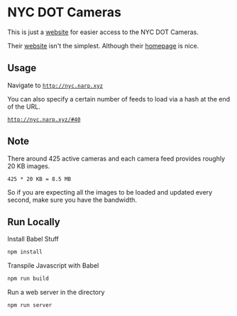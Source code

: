 # NYC DOT Cameras

This is just a [website](http://nyc.narp.xyz) for easier access to the NYC DOT Cameras.

Their [website](http://dotsignals.org/multiview2.php) isn't the simplest.
Although their [homepage](http://dotsignals.org) is nice.

## Usage

Navigate to [`http://nyc.narp.xyz`](http://nyc.narp.xyz)

You can also specify a certain number of feeds to load via a hash at the end of
the URL.

[`http://nyc.narp.xyz/#40`](http://nyc.narp.xyz/#40)

## Note

There around 425 active cameras and each camera feed provides roughly 20 KB images.

`425 * 20 KB = 8.5 MB`

So if you are expecting all the images to be loaded and updated every second,
make sure you have the bandwidth.

## Run Locally

Install Babel Stuff

```bash
npm install
```

Transpile Javascript with Babel

```bash
npm run build
```

Run a web server in the directory

```bash
npm run server
```
